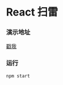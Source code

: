 # React 扫雷

### 演示地址
[戳我](https://zhongyangxun.github.io/mine-sweeper/build/)

### 运行
```shell
npm start
```
